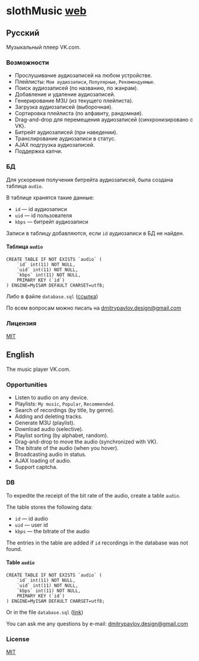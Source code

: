 # slothMusic [web](http://music.pavlovdmitry.com/)

## Русский
Музыкальный плеер VK.com. 

### Возможности
* Прослушивание аудиозаписей на любом устройстве.
* Плейлисты: `Мои аудиозаписи`, `Популярные`, `Рекомендуемые`.
* Поиск аудиозаписей (по названию, по жанрам).
* Добавление и удаление аудиозаписей.
* Генерирование M3U (из текущего плейлиста).
* Загрузка аудиозаписей (выборочная).
* Сортировка плейлиста (по алфавиту, рандомная).
* Drag-and-drop для перемещения аудиозаписей (синхронизировано с VK).
* Битрейт аудиозаписей (при наведении).
* Транслирование аудиозаписи в статус.
* AJAX подгрузка аудиозаписей.
* Поддержка капчи.

### БД
Для ускорения получения битрейта аудиозаписей, была создана таблица `audio`.

В таблице хранятся такие данные:
* `id` — id аудиозаписи
* `uid` — id пользователя
* `kbps` — битрейт аудиозаписи

Записи в таблицу добавляются, если `id` аудиозаписи в БД не найден.

#### Таблица `audio`

	CREATE TABLE IF NOT EXISTS `audio` (
		`id` int(11) NOT NULL,
		`uid` int(11) NOT NULL,
		`kbps` int(11) NOT NULL,
		PRIMARY KEY (`id`)
	) ENGINE=MyISAM DEFAULT CHARSET=utf8;

Либо в файле `database.sql` ([ссылка](https://raw.githubusercontent.com/ifamed/slothMusic/master/database.sql))

По всем вопросам можно писать на dmitrypavlov.design@gmail.com

### Лицензия
[MIT](https://raw.githubusercontent.com/ifamed/slothMusic/master/LICENSE)

## English
The music player VK.com.

### Opportunities
* Listen to audio on any device.
* Playlists: `My music`, `Popular`, `Recommended`.
* Search of recordings (by title, by genre).
* Adding and deleting tracks.
* Generate M3U (playlist).
* Download audio (selective).
* Playlist sorting (by alphabet, random).
* Drag-and-drop to move the audio (synchronized with VK).
* The bitrate of the audio (when you hover).
* Broadcasting audio in status.
* AJAX loading of audio.
* Support captcha.

### DB
To expedite the receipt of the bit rate of the audio, create a table `audio`.

The table stores the following data:
* `id` — id audio
* `uid` — user id
* `kbps` — the bitrate of the audio

The entries in the table are added if `id` recordings in the database was not found.

#### Table `audio`

	CREATE TABLE IF NOT EXISTS `audio` (
		`id` int(11) NOT NULL,
		`uid` int(11) NOT NULL,
		`kbps` int(11) NOT NULL,
		PRIMARY KEY (`id`)
	) ENGINE=MyISAM DEFAULT CHARSET=utf8;

Or in the file `database.sql` ([link](https://raw.githubusercontent.com/ifamed/slothMusic/master/database.sql))

You can ask me any questions by e-mail: dmitrypavlov.design@gmail.com

### License
[MIT](https://raw.githubusercontent.com/ifamed/slothMusic/master/LICENSE)